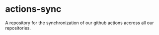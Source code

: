 # actions-sync
A repository for the synchronization of our github actions accross all our repositories.
